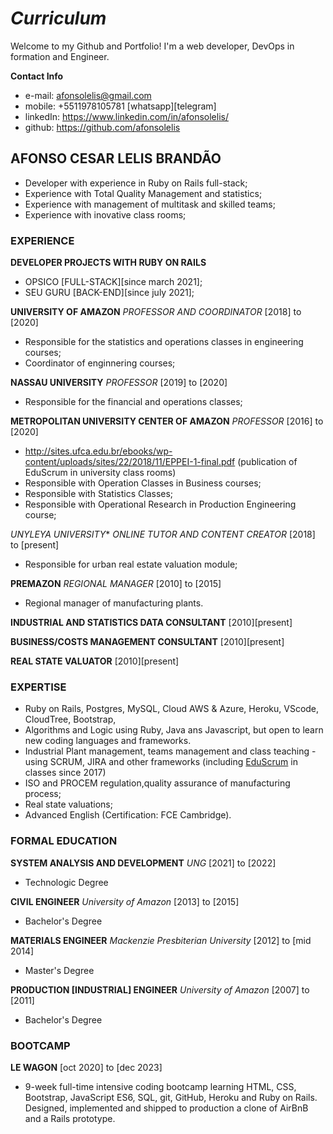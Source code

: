 # ***Curriculum***

Welcome to my Github and Portfolio! I'm a web developer, DevOps in formation and Engineer.

**Contact Info**
- e-mail: afonsolelis@gmail.com
- mobile: +5511978105781 [whatsapp][telegram]
- linkedIn: https://www.linkedin.com/in/afonsolelis/
- github: https://github.com/afonsolelis


## AFONSO CESAR LELIS BRANDÃO

- Developer with experience in Ruby on Rails full-stack;
- Experience with Total Quality Management and statistics;
- Experience with management of multitask and skilled teams;
- Experience with inovative class rooms;

### EXPERIENCE

**DEVELOPER PROJECTS WITH RUBY ON RAILS**
-   OPSICO [FULL-STACK][since march 2021];
-   SEU GURU [BACK-END][since july 2021];

**UNIVERSITY OF AMAZON** *PROFESSOR AND COORDINATOR* [2018] to [2020]
-   Responsible for the statistics and operations classes in engineering courses;
-   Coordinator of enginnering courses;

**NASSAU UNIVERSITY** *PROFESSOR* [2019] to [2020]
-   Responsible for the financial and operations classes;

**METROPOLITAN UNIVERSITY CENTER OF AMAZON** *PROFESSOR* [2016] to [2020]
-   http://sites.ufca.edu.br/ebooks/wp-content/uploads/sites/22/2018/11/EPPEI-1-final.pdf (publication of EduScrum in university class rooms)
-   Responsible with Operation Classes in Business courses;
-   Responsible with Statistics Classes;
-   Responsible with Operational Research in Production Engineering course;

*UNYLEYA UNIVERSITY** *ONLINE TUTOR AND CONTENT CREATOR* [2018] to [present]
-   Responsible for urban real estate valuation module;

**PREMAZON** *REGIONAL MANAGER* [2010] to [2015]
- Regional manager of manufacturing plants.

**INDUSTRIAL AND STATISTICS DATA CONSULTANT** [2010][present]

**BUSINESS/COSTS MANAGEMENT CONSULTANT** [2010][present]

**REAL STATE VALUATOR** [2010][present]

### EXPERTISE
- Ruby on Rails, Postgres, MySQL, Cloud AWS & Azure, Heroku, VScode, CloudTree, Bootstrap,
- Algorithms and Logic using Ruby, Java ans Javascript, but open to learn new coding languages and frameworks.
- Industrial Plant management, teams management and class teaching - using SCRUM, JIRA and other frameworks (including [EduScrum](https://www.scrum.org/) in classes since 2017)
- ISO and PROCEM regulation,quality assurance of manufacturing process;
- Real state valuations;
- Advanced English (Certification: FCE Cambridge).

### FORMAL EDUCATION
**SYSTEM ANALYSIS AND DEVELOPMENT** *UNG* [2021] to [2022]
- Technologic Degree

**CIVIL ENGINEER** *University of Amazon* [2013] to [2015]
- Bachelor's Degree

**MATERIALS ENGINEER** *Mackenzie Presbiterian University* [2012] to [mid 2014]
- Master's Degree

**PRODUCTION [INDUSTRIAL] ENGINEER** *University of Amazon* [2007] to [2011]
- Bachelor's Degree

### BOOTCAMP
**LE WAGON** [oct 2020] to [dec 2023]
- 9-week full-time intensive coding bootcamp learning HTML, CSS, Bootstrap, JavaScript ES6, SQL, git, GitHub, Heroku and Ruby on Rails. Designed, implemented and shipped to production a clone of AirBnB and a Rails prototype.
